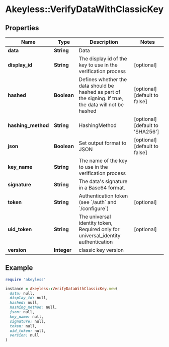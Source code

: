 # Akeyless::VerifyDataWithClassicKey

## Properties

| Name | Type | Description | Notes |
| ---- | ---- | ----------- | ----- |
| **data** | **String** | Data |  |
| **display_id** | **String** | The display id of the key to use in the verification process | [optional] |
| **hashed** | **Boolean** | Defines whether the data should be hashed as part of the signing. If true, the data will not be hashed | [optional][default to false] |
| **hashing_method** | **String** | HashingMethod | [optional][default to &#39;SHA256&#39;] |
| **json** | **Boolean** | Set output format to JSON | [optional][default to false] |
| **key_name** | **String** | The name of the key to use in the verification process |  |
| **signature** | **String** | The data&#39;s signature in a Base64 format. |  |
| **token** | **String** | Authentication token (see &#x60;/auth&#x60; and &#x60;/configure&#x60;) | [optional] |
| **uid_token** | **String** | The universal identity token, Required only for universal_identity authentication | [optional] |
| **version** | **Integer** | classic key version |  |

## Example

```ruby
require 'akeyless'

instance = Akeyless::VerifyDataWithClassicKey.new(
  data: null,
  display_id: null,
  hashed: null,
  hashing_method: null,
  json: null,
  key_name: null,
  signature: null,
  token: null,
  uid_token: null,
  version: null
)
```

